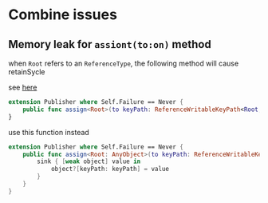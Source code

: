 # Combine issues

## Memory leak for `assiont(to:on)` method

when `Root` refers to an `ReferenceType`, the following method will cause retainSycle

see [here](https://forums.swift.org/t/does-assign-to-produce-memory-leaks/29546/13)

```swift
extension Publisher where Self.Failure == Never {
    public func assign<Root>(to keyPath: ReferenceWritableKeyPath<Root, Self.Output>, on object: Root) -> AnyCancellable
}
```

use this function instead

```swift
extension Publisher where Self.Failure == Never {
    public func assign<Root: AnyObject>(to keyPath: ReferenceWritableKeyPath<Root, Self.Output>, on object: Root) -> AnyCancellable {
        sink { [weak object] value in
            object?[keyPath: keyPath] = value
        }
    }
}
```
